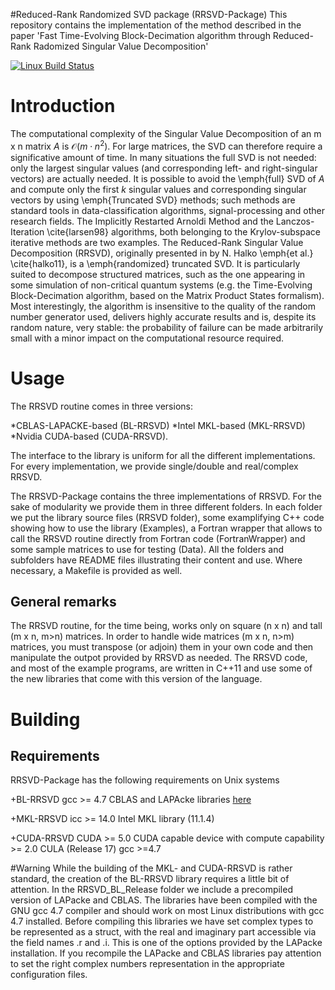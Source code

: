 #Reduced-Rank Randomized SVD package (RRSVD-Package) 
This repository contains the implementation of the method described in the paper 'Fast Time-Evolving Block-Decimation algorithm through Reduced-Rank Radomized Singular Value Decomposition'

[![Linux Build Status](https://travis-ci.org/qubit-ulm/ebs.svg?branch=master)](https://travis-ci.org/qubit-ulm/ebs)

# Introduction 

The computational complexity of the Singular Value Decomposition of an m x n matrix $A$ is $\mathcal{O}(m \cdot n^2)$. For large matrices, the SVD can therefore require a significative amount of time. In many situations the full SVD is not needed: only the largest singular values (and corresponding left- and right-singular vectors) are actually needed.  It is possible to avoid the \emph{full} SVD of $A$ and compute only the first $k$ singular values and corresponding singular vectors by using \emph{Truncated SVD} methods; such methods are standard tools in data-classification algorithms, signal-processing and other research fields. The  Implicitly Restarted Arnoldi Method  and the Lanczos-Iteration \cite{larsen98} algorithms, both belonging to the Krylov-subspace iterative methods are two examples.  The Reduced-Rank Singular Value Decomposition (RRSVD),  originally presented in by N. Halko \emph{et al.} \cite{halko11}, is a \emph{randomized} truncated SVD. It is particularly suited to decompose structured matrices, such as the one appearing in some simulation of non-critical quantum systems (e.g. the Time-Evolving Block-Decimation algorithm, based on the Matrix Product States formalism). Most interestingly, the algorithm is insensitive to the quality of the random number generator used, delivers highly accurate results and is, despite its random nature, very stable: the probability of failure can be made arbitrarily small with a minor impact on the computational resource required.

# Usage
The RRSVD routine comes in three versions: 

*CBLAS-LAPACKE-based (BL-RRSVD)
*Intel MKL-based (MKL-RRSVD)
*Nvidia CUDA-based (CUDA-RRSVD). 

The interface to the library is uniform for all the different implementations. For every implementation, we provide single/double and real/complex RRSVD. 

The RRSVD-Package contains the three implementations of RRSVD. For the sake of modularity we provide them in three different folders. In each folder we put the library source files (RRSVD folder), some examplifying C++ code showing how to use the library (Examples), a Fortran wrapper that allows to call the RRSVD routine directly from Fortran code (FortranWrapper) and some sample matrices to use for testing (Data). All the folders and subfolders have README files illustrating their content and use. Where necessary, a Makefile is provided as well.

## General remarks
The RRSVD routine, for the time being, works only on square (n x n) and tall (m x n, m>n) matrices. In order to handle wide matrices (m x n, n>m) matrices, you must transpose (or adjoin) them in your own code and then manipulate the outpot provided by RRSVD as needed.
The RRSVD code, and most of the example programs, are written in C++11 and use some of the new libraries that come with this version of the language. 
# Building

## Requirements
RRSVD-Package has the following requirements on Unix systems

+BL-RRSVD
gcc >= 4.7
CBLAS and LAPAcke libraries [here](http://www.netlib.org/lapack/lapacke.html)

+MKL-RRSVD
icc >= 14.0
Intel MKL library (11.1.4)

+CUDA-RRSVD
CUDA >= 5.0
CUDA capable device with compute capability >= 2.0
CULA (Release 17)
gcc >=4.7

#Warning
While the building of the MKL- and CUDA-RRSVD is rather standard, the creation of the BL-RRSVD library requires a little bit of attention. In the RRSVD_BL_Release folder we include a precompiled version of LAPacke and CBLAS. The libraries have been compiled with the GNU gcc 4.7 compiler and should work on most Linux distributions with gcc 4.7 installed. Before compiling this libraries we have set complex types to be represented as a struct, with the real and imaginary part accessible via the field names .r and .i. This is one of the options provided by the LAPacke installation. If you recompile the LAPacke and CBLAS libraries pay attention to set the right complex numbers representation in the appropriate configuration files.
